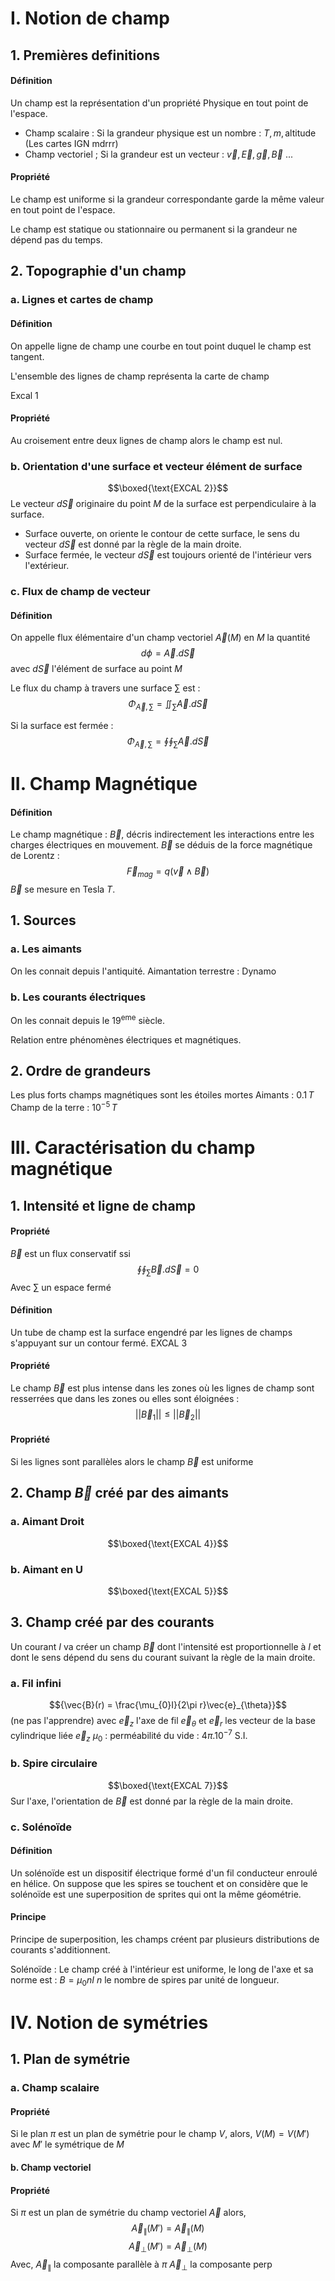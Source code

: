 # I. Notion de champ
## 1. Premières definitions
#### Définition
Un champ est la représentation d'un propriété Physique en tout point de l'espace. 

- Champ scalaire : Si la grandeur physique est un nombre : $T, m, \text{altitude}$ (Les cartes IGN mdrrr)
- Champ vectoriel ; Si la grandeur est un vecteur : $\vec{v}, \vec{E}, \vec{g}, \vec{B}$ ...

#### Propriété
Le champ est uniforme si la grandeur correspondante garde la même valeur en tout point de l'espace. 

Le champ est statique ou stationnaire ou permanent si la grandeur ne dépend pas du temps. 

## 2. Topographie d'un champ
### a. Lignes et cartes  de champ
#### Définition
On appelle ligne de champ une courbe en tout point duquel le champ est tangent. 

L'ensemble des lignes de champ représenta la carte de champ

Excal 1

#### Propriété
Au croisement entre deux lignes de champ alors le champ est nul.

### b. Orientation d'une surface et vecteur élément de surface
$$\boxed{\text{EXCAL 2}}$$
Le vecteur $d\vec{S}$ originaire du point $M$ de la surface est perpendiculaire à la surface. 

- Surface ouverte, on oriente le contour de cette surface, le sens du vecteur $d\vec{S}$ est donné par la règle de la main droite. 
- Surface fermée, le vecteur $d\vec{S}$ est toujours orienté de l'intérieur vers l'extérieur. 

### c. Flux de champ de vecteur
#### Définition
On appelle flux élémentaire d'un champ vectoriel $\vec{A}(M)$ en $M$ la quantité
$$d\phi = \vec{A}.d\vec{S}$$
avec $d\vec{S}$ l'élément de surface au point $M$

Le flux du champ à travers une surface $\sum$ est :
$$\Phi_{\vec{A}, \sum} = \iint_{\sum} \vec{A}.d\vec{S}$$

Si la surface est fermée : 
$$\Phi_{\vec{A}, \sum} = \oint\oint_{\sum} \vec{A}.d\vec{S} $$

# II. Champ Magnétique
#### Définition
Le champ magnétique : $\vec{B}$, décris indirectement les interactions entre les charges électriques en mouvement. 
$\vec{B}$ se déduis de la force magnétique de Lorentz :
$$\vec{F}_{mag} = q(\vec{v} \wedge \vec{B})$$
$\vec{B}$ se mesure en Tesla $T$. 

## 1. Sources
### a. Les aimants
On les connait depuis l'antiquité.
Aimantation terrestre : Dynamo

### b. Les courants électriques
On les connait depuis le $19^{\text{eme}}$ siècle. 

Relation entre phénomènes électriques et magnétiques. 

## 2. Ordre de grandeurs
Les plus forts champs magnétiques sont les étoiles mortes
Aimants : $0.1 \, T$
Champ de la terre : $10^{-5} \, T$

# III. Caractérisation du champ magnétique
## 1. Intensité et ligne de champ
#### Propriété
$\vec{B}$ est un flux conservatif ssi 
$$\oint\oint_{\sum} \vec{B} .d\vec{S} = 0$$
Avec $\sum$ un espace fermé

#### Définition
Un tube de champ est la surface engendré par les lignes de champs s'appuyant sur un contour fermé. 
EXCAL 3

#### Propriété
Le champ $\vec{B}$ est plus intense dans les zones où les lignes de champ sont resserrées que dans les zones ou elles sont éloignées : 
$$\left|\left| \vec{B}_{1} \right|\right| \leq \left|\left| \vec{B}_{2} \right|\right| $$

#### Propriété
Si les lignes sont parallèles alors le champ $\vec{B}$ est uniforme


## 2. Champ $\vec{B}$ créé par des aimants
### a. Aimant Droit
$$\boxed{\text{EXCAL 4}}$$
### b. Aimant en U
$$\boxed{\text{EXCAL 5}}$$

## 3. Champ créé par des courants
Un courant $I$ va créer un champ $\vec{B}$ dont l'intensité est proportionnelle à $I$ et dont le sens dépend du sens du courant suivant la règle de la main droite. 

### a. Fil infini
$${\vec{B}(r) = \frac{\mu_{0}I}{2\pi r}\vec{e}_{\theta}}$$
(ne pas l'apprendre)
avec $\vec{e}_{z}$ l'axe de fil $\vec{e}_{\theta}$ et $\vec{e}_{r}$ les vecteur de la base cylindrique liée $\vec{e}_{z}$
$\mu_{0}$ : perméabilité du vide : $4\pi . 10^{-7}$ S.I.

### b. Spire circulaire
$$\boxed{\text{EXCAL 7}}$$
Sur l'axe, l'orientation de $\vec{B}$ est donné par la règle de la main droite. 
### c. Solénoïde
#### Définition
Un solénoïde est un dispositif électrique formé d'un fil conducteur enroulé en hélice.
On suppose que les spires se touchent et on considère que le solénoïde est une superposition de sprites qui ont la même géométrie. 

#### Principe
Principe de superposition, les champs créent par plusieurs distributions de courants s'additionnent. 

Solénoïde : Le champ créé à l'intérieur est uniforme, le long de l'axe et sa norme est : $B = \mu_{0}nI$
$n$ le nombre de spires par unité de longueur. 

# IV. Notion de symétries
## 1. Plan de symétrie
### a. Champ scalaire
#### Propriété
Si le plan $\pi$ est un plan de symétrie pour le champ $V$, alors, $V(M) = V(M')$ avec $M'$ le symétrique de $M$

#### b. Champ vectoriel
#### Propriété
Si $\pi$ est un plan de symétrie du champ vectoriel $\vec{A}$ alors, 
$$\vec{A}_{\parallel}(M') = \vec{A}_{\parallel}(M)$$
$$\vec{A}_{\perp}(M') = \vec{A}_{\perp}(M)$$
Avec,
$\vec{A}_{\parallel}$ la composante parallèle à $\pi$
$\vec{A}_{\perp}$ la composante perp